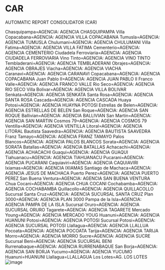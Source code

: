# CAR
AUTOMATIC REPORT CONSOLIDATOR (CAR)


 Chasquipampa=AGENCIA: AGENCIA CHASQUIPAMPA 
 Villa Copacabana=AGENCIA: AGENCIA VILLA COPACABANA 
 Tumusla=AGENCIA: AGENCIA TUMUSLA 
 Chulumani=AGENCIA: AGENCIA CHULUMANI 
 Villa Fatima=AGENCIA: AGENCIA VILLA FATIMA 
 Cementerio=AGENCIA: AGENCIA CEMENTERIO 
 Ciudadela Ferroviaria=AGENCIA: AGENCIA CIUDADELA FERROVIARIA 
 Vino Tinto=AGENCIA: AGENCIA VINO TINTO 
 Tembladerani=AGENCIA: AGENCIA TEMBLADERANI 
 Obrajes=AGENCIA: AGENCIA OBRAJES 
 Viacha=AGENCIA: AGENCIA VIACHA 
 Caranavi=AGENCIA: AGENCIA CARANAVI 
 Copacabana=AGENCIA: AGENCIA COPACABANA 
 Juan Pablo II=AGENCIA: AGENCIA JUAN PABLO II 
 Franco Valle=AGENCIA: AGENCIA FRANCO VALLE 
 Rio Seco=AGENCIA: AGENCIA RIO SECO 
 Villa Bolivar=AGENCIA: AGENCIA VILLA BOLIVAR 
 Senkata=AGENCIA: AGENCIA SENKATA 
 Santa Rosa=AGENCIA: AGENCIA SANTA ROSA 
 Cascada=AGENCIA: AGENCIA CASCADA 
 Huaya Potosi=AGENCIA: AGENCIA HUAYNA POTOSI 
 Estrellas de Belen=AGENCIA: AGENCIA ESTRELLAS DE BELEN 
 San Roque=AGENCIA: AGENCIA SAN ROQUE 
 Ballivian=AGENCIA: AGENCIA BALLIVIAN 
 San Martin=AGENCIA: AGENCIA SAN MARTIN 
 Cosmos 79=AGENCIA: AGENCIA COSMOS 79 
 Ventilla=AGENCIA: AGENCIA VENTILLA 
 Litoral=AGENCIA: AGENCIA LITORAL 
 Bautista Saavedra=AGENCIA: AGENCIA BAUTISTA SAAVEDRA 
 Franz Tamayo=AGENCIA: AGENCIA FRANZ TAMAYO 
 Palos Blancos=AGENCIA: AGENCIA PALOS BLANCOS 
 Sorata=AGENCIA: AGENCIA SORATA 
 Batallas=AGENCIA: AGENCIA BATALLAS 
 Achacachi=AGENCIA: AGENCIA ACHACACHI 
 Guaqui=AGENCIA: AGENCIA GUAQUI 
 Tiahuanacu=AGENCIA: AGENCIA TIAHUANACU 
 Pucarani=AGENCIA: AGENCIA PUCARANI 
 Caquiaviri=AGENCIA: AGENCIA CAQUIAVIRI 
 Ixiamas=AGENCIA: AGENCIA IXIAMAS 
 Santiago de Machaca=AGENCIA: AGENCIA JESUS DE MACHACA 
 Puerto Perez=AGENCIA: AGENCIA PUERTO PEREZ 
 San Buena Ventura=AGENCIA: AGENCIA SAN BUENA VENTURA 
 Chua Cocani=AGENCIA: AGENCIA CHUA COCANI 
 Cochabamba=AGENCIA: AGENCIA COCHABAMBA 
 Quillacollo=AGENCIA: AGENCIA QUILLACOLLO 
 Sucursal Santa Cruz=AGENCIA: AGENCIA SUCURSAL SANTA CRUZ 
 Plan 3000=AGENCIA: AGENCIA PLAN 3000 
 Pampa de la Isla=AGENCIA: AGENCIA PAMPA DE LA ISLA 
 Sucursal Oruro=AGENCIA: AGENCIA SUCURSAL ORURO 
 Tagarete=AGENCIA: AGENCIA TAGARETE 
 Mercado Young=AGENCIA: AGENCIA MERCADO YOUG 
 Huanuni=AGENCIA: AGENCIA HUANUNI 
 Potosi=AGENCIA: AGENCIA POTOSI 
 Sucursal Potosi=AGENCIA: AGENCIA SUCURSAL POTOSI 
 Llallagua=AGENCIA: AGENCIA LLALLUA 
 Pocoata=AGENCIA: AGENCIA POCOATA 
Tarija=AGENCIA: AGENCIA TARIJA 
 Morro=AGENCIA: AGENCIA MORRO 
 Sucre=AGENCIA: AGENCIA SUCRE 
 Sucursal Beni=AGENCIA: AGENCIA SUCURSAL BENI 
 Rurrenabaque=AGENCIA: AGENCIA RURRENABAQUE 
 San Borja=AGENCIA: AGENCIA SAN BORJA 
 Yucumo=AGENCIA: AGENCIA YUCUMO 
 Huanuni=HUANUNI 
 Llallagua=LLALLAGUA 
 Los Lotes=AG. LOS LOTES 
![image](https://github.com/user-attachments/assets/46166a75-b5ad-452f-9749-5d70027f6b6f)
